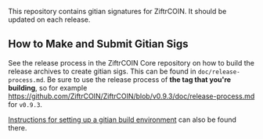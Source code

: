 This repository contains gitian signatures for ZiftrCOIN.
It should be updated on each release.

## How to Make and Submit Gitian Sigs

See the release process in the ZiftrCOIN Core repository on how to build the
release archives to create gitian sigs. This can be found in
`doc/release-process.md`. Be sure to use the release process of **the tag that
you're building**, so for example https://github.com/ZiftrCOIN/ZiftrCOIN/blob/v0.9.3/doc/release-process.md for
`v0.9.3`.

[Instructions for setting up a gitian build environment](https://github.com/ZiftrCOIN/ZiftrCOIN/blob/master/doc/gitian-building.md)
can also be found there.
